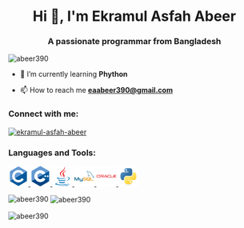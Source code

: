 <h1 align="center">Hi 👋, I'm Ekramul Asfah Abeer</h1>
<h3 align="center">A passionate programmar from Bangladesh</h3>

<p align="left"> <img src="https://komarev.com/ghpvc/?username=abeer390&label=Profile%20views&color=0e75b6&style=flat" alt="abeer390" /> </p>

- 🌱 I’m currently learning **Phython**

- 📫 How to reach me **eaabeer390@gmail.com**

<h3 align="left">Connect with me:</h3>
<p align="left">
<a href="https://linkedin.com/in/ekramul-asfah-abeer" target="blank"><img align="center" src="https://raw.githubusercontent.com/rahuldkjain/github-profile-readme-generator/master/src/images/icons/Social/linked-in-alt.svg" alt="ekramul-asfah-abeer" height="30" width="40" /></a>
</p>

<h3 align="left">Languages and Tools:</h3>
<p align="left"> <a href="https://www.cprogramming.com/" target="_blank" rel="noreferrer"> <img src="https://raw.githubusercontent.com/devicons/devicon/master/icons/c/c-original.svg" alt="c" width="40" height="40"/> </a> <a href="https://www.w3schools.com/cpp/" target="_blank" rel="noreferrer"> <img src="https://raw.githubusercontent.com/devicons/devicon/master/icons/cplusplus/cplusplus-original.svg" alt="cplusplus" width="40" height="40"/> </a> <a href="https://www.java.com" target="_blank" rel="noreferrer"> <img src="https://raw.githubusercontent.com/devicons/devicon/master/icons/java/java-original.svg" alt="java" width="40" height="40"/> </a> <a href="https://www.mysql.com/" target="_blank" rel="noreferrer"> <img src="https://raw.githubusercontent.com/devicons/devicon/master/icons/mysql/mysql-original-wordmark.svg" alt="mysql" width="40" height="40"/> </a> <a href="https://www.oracle.com/" target="_blank" rel="noreferrer"> <img src="https://raw.githubusercontent.com/devicons/devicon/master/icons/oracle/oracle-original.svg" alt="oracle" width="40" height="40"/> </a> <a href="https://www.python.org" target="_blank" rel="noreferrer"> <img src="https://raw.githubusercontent.com/devicons/devicon/master/icons/python/python-original.svg" alt="python" width="40" height="40"/> </a> </p>

<p><img align="left" src="https://github-readme-stats.vercel.app/api/top-langs?username=abeer390&show_icons=true&locale=en&layout=compact" alt="abeer390" /></p>

<p>&nbsp;<img align="center" src="https://github-readme-stats.vercel.app/api?username=abeer390&show_icons=true&locale=en" alt="abeer390" /></p>

<p><img align="center" src="https://github-readme-streak-stats.herokuapp.com/?user=abeer390&" alt="abeer390" /></p>
